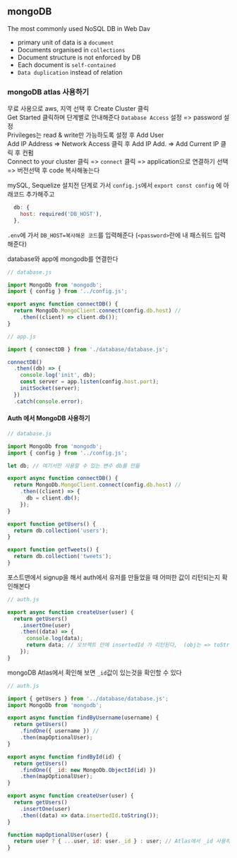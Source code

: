 ## mongoDB

The most commonly used NoSQL DB in Web Dav

- primary unit of data is a `document`
- Documents organised in `collections`
- Document structure is not enforced by DB
- Each document is `self-contained`
- `Data duplication` instead of relation

### mongoDB atlas 사용하기

무료 사용으로 aws, 지역 선택 후 Create Cluster 클릭  
Get Started 클릭하며 단계별로 안내해준다 `Database Access` 설정 => password 설정  
Privileges는 read & write만 가능하도록 설정 후 Add User  
Add IP Address => Network Access 클릭 후 Add IP Add. => Add Current IP 클릭 후 컨펌  
Connect to your cluster 클릭 => `connect` 클릭 => application으로 연결하기 선택 => 버전선택 후 code 복사해놓는다

mySQL, Sequelize 설치전 단계로 가서 `config.js`에서 `export const config` 에 아래코드 추가해주고

```js
  db: {
    host: required('DB_HOST'),
  },
```

`.env`에 가서 `DB_HOST=복사해온 코드`를 입력해준다 (`<password>`란에 내 패스워드 입력해준다)

database와 app에 mongodb를 연결한다

```js
// database.js

import MongoDb from 'mongodb';
import { config } from '../config.js';

export async function connectDB() {
  return MongoDb.MongoClient.connect(config.db.host) //
    .then((client) => client.db());
}
```

```js
// app.js

import { connectDB } from './database/database.js';

connectDB()
  .then((db) => {
    console.log('init', db);
    const server = app.listen(config.host.port);
    initSocket(server);
  })
  .catch(console.error);
```

#### Auth 에서 MongoDB 사용하기

```js
// database.js

import MongoDb from 'mongodb';
import { config } from '../config.js';

let db; // 여기서만 사용할 수 있는 변수 db를 만듦

export async function connectDB() {
  return MongoDb.MongoClient.connect(config.db.host) //
    .then((client) => {
      db = client.db();
    });
}

export function getUsers() {
  return db.collection('users');
}

export function getTweets() {
  return db.collection('tweets');
}
```

포스트맨에서 signup을 해서 auth에서 유저를 만들었을 때 어떠한 값이 리턴되는지 확인해본다

```js
// auth.js

export async function createUser(user) {
  return getUsers()
    .insertOne(user)
    .then((data) => {
      console.log(data);
      return data; // 오브젝트 안에 insertedId 가 리턴된다,  (obj는 => toString으로 변환해서 사용한다)
    });
}
```

mongoDB Atlas에서 확인해 보면 `_id`값이 있는것을 확인할 수 있다

```js
// auth.js

import { getUsers } from '../database/database.js';
import MongoDb from 'mongodb';

export async function findByUsername(username) {
  return getUsers()
    .findOne({ username }) //
    .then(mapOptionalUser);
}

export async function findById(id) {
  return getUsers()
    .findOne({ _id: new MongoDb.ObjectId(id) })
    .then(mapOptionalUser);
}

export async function createUser(user) {
  return getUsers()
    .insertOne(user)
    .then((data) => data.insertedId.toString());
}

function mapOptionalUser(user) {
  return user ? { ...user, id: user._id } : user; // Atlas에서 _id 사용하므로 _id와 기존의 어플리케이션에서 필요한 id를 추가해준다
}
```

